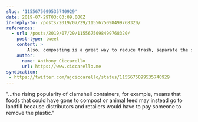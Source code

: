 ```yaml
---
slug: '1155675099535740929'
date: 2019-07-29T03:03:09.000Z
in-reply-to: /posts/2019/07/29/1155675098499768320/
references:
  - url: /posts/2019/07/29/1155675098499768320/
    post-type: tweet
    content: >
        Also, composting is a great way to reduce trash, separate the smelly stuff, and put nutrients back in the ecosystem.  Plastic packaging gets in the way of that.
    author:
      name: Anthony Ciccarello
      url: https://www.ciccarello.me
syndication:
 - https://twitter.com/ajciccarello/status/1155675099535740929
---
```


"...the rising popularity of clamshell containers, for example, means that foods that could have gone to compost or animal feed may instead go to landfill because distributors and retailers would have to pay someone to remove the plastic."
